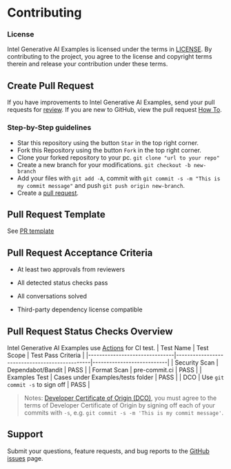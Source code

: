 # Contributing

### License

Intel Generative AI Examples is licensed under the terms in [LICENSE](/LICENSE).
By contributing to the project, you agree to the license and copyright terms therein and release your contribution under these terms.

## Create Pull Request

If you have improvements to Intel Generative AI Examples, send your pull requests for
[review](https://github.com/opea-project/GenAIExamples/pulls).
If you are new to GitHub, view the pull request [How To](https://help.github.com/articles/using-pull-requests/).

### Step-by-Step guidelines

- Star this repository using the button `Star` in the top right corner.
- Fork this Repository using the button `Fork` in the top right corner.
- Clone your forked repository to your pc.
  `git clone "url to your repo"`
- Create a new branch for your modifications.
  `git checkout -b new-branch`
- Add your files with `git add -A`, commit with `git commit -s -m "This is my commit message"` and push `git push origin new-branch`.
- Create a [pull request](https://github.com/opea-project/GenAIExamples/pulls).

## Pull Request Template

See [PR template](/.github/pull_request_template.md)

## Pull Request Acceptance Criteria

- At least two approvals from reviewers

- All detected status checks pass

- All conversations solved

- Third-party dependency license compatible

## Pull Request Status Checks Overview

Intel Generative AI Examples use [Actions](https://github.com/opea-project/GenAIExamples/actions) for CI test.
| Test Name | Test Scope | Test Pass Criteria |
|-------------------------------|-----------------------------------------------|---------------------------|
| Security Scan | Dependabot/Bandit | PASS |
| Format Scan | pre-commit.ci | PASS |
| Examples Test | Cases under Examples/tests folder | PASS |
| DCO | Use `git commit -s` to sign off | PASS |

> Notes: [Developer Certificate of Origin (DCO)](https://en.wikipedia.org/wiki/Developer_Certificate_of_Origin), you must agree to the terms of Developer Certificate of Origin by signing off each of your commits with `-s`, e.g. `git commit -s -m 'This is my commit message'`.

## Support

Submit your questions, feature requests, and bug reports to the [GitHub issues](https://github.com/opea-project/GenAIExamples/issues) page.
